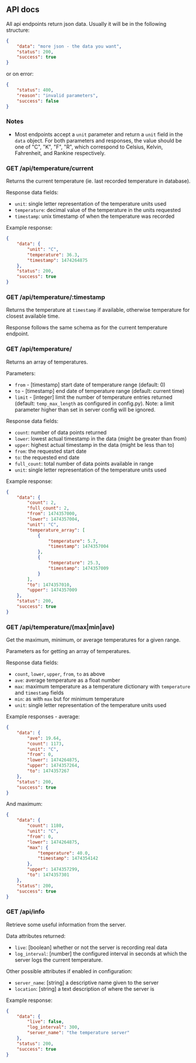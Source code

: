 
## API docs

All api endpoints return json data. Usually it will be in the following structure:

```json
{
    "data": "more json - the data you want",
    "status": 200,
    "success": true
}
```

or on error:

```json
{
    "status": 400,
    "reason": "invalid parameters",
    "success": false
}
```

### Notes

- Most endpoints accept a `unit` parameter and return a `unit` field in the `data` object. For both parameters and
  responses, the value should be one of "C", "K", "F", "R", which correspond to Celsius, Kelvin, Fahrenheit, and
  Rankine respectively.


### GET /api/temperature/current

Returns the current temperature (ie. last recorded temperature in database).

Response data fields:

- `unit`: single letter representation of the temperature units used
- `temperature`: decimal value of the temperature in the units requested
- `timestamp`: unix timestamp of when the temperature was recorded

Example response:

```json
{
    "data": {
        "unit": "C",
        "temperature": 36.3,
        "timestamp": 1474264875
    },
    "status": 200,
    "success": true
}
```


### GET /api/temperature/:timestamp

Returns the temperature at `timestamp` if available, otherwise temperature for closest available time.

Response follows the same schema as for the current temperature endpoint.


### GET /api/temperature/

Returns an array of temperatures.

Parameters:

- `from` - [timestamp] start date of temperature range (default: 0)
- `to` - [timestamp] end date of temperature range (default: current time)
- `limit` - [integer] limit the number of temperature entries returned (default: `temp_max_length` as configured in
  config.py). Note: a limit parameter higher than set in server config will be ignored.

Response data fields:

- `count`: number of data points returned
- `lower`: lowest actual timestamp in the data (might be greater than from)
- `upper`: highest actual timestamp in the data (might be less than to)
- `from`: the requested start date
- `to`: the requested end date
- `full_count`: total number of data points available in range
- `unit`: single letter representation of the temperature units used

Example response:

```json
{
    "data": {
        "count": 2,
        "full_count": 2,
        "from": 1474357000,
        "lower": 1474357004,
        "unit": "C",
        "temperature_array": [
            {
                "temperature": 5.7,
                "timestamp": 1474357004
            },
            {
                "temperature": 25.3,
                "timestamp": 1474357009
            }
        ],
        "to": 1474357010,
        "upper": 1474357009
    },
    "status": 200,
    "success": true
}
```


### GET /api/temperature/(max|min|ave)

Get the maximum, minimum, or average temperatures for a given range.

Parameters as for getting an array of temperatures.

Response data fields:

- `count`, `lower`, `upper`, `from`, `to` as above
- `ave`: average temperature as a float number
- `max`: maximum temperature as a temperature dictionary with `temperature` and `timestamp` fields
- `min`: as with `max` but for minimum temperature
- `unit`: single letter representation of the temperature units used

Example responses - average:

```json
{
    "data": {
        "ave": 19.64,
        "count": 1173,
        "unit": "C",
        "from": 0,
        "lower": 1474264875,
        "upper": 1474357264,
        "to": 1474357267
    },
    "status": 200,
    "success": true
}
```

And maximum:

```json
{
    "data": {
        "count": 1180,
        "unit": "C",
        "from": 0,
        "lower": 1474264875,
        "max": {
            "temperature": 40.0,
            "timestamp": 1474354142
        },
        "upper": 1474357299,
        "to": 1474357301
    },
    "status": 200,
    "success": true
}
```

### GET /api/info

Retrieve some useful information from the server.

Data attributes returned:

- `live`: [boolean] whether or not the server is recording real data
- `log_interval`: [number] the configured interval in seconds at which the server logs the current temperature.

Other possible attributes if enabled in configuration:

- `server_name`: [string] a descriptive name given to the server
- `location`: [string] a text description of where the server is

Example response:

```json
{
    "data": {
        "live": false,
        "log_interval": 300,
        "server_name": "the temperature server"
    },
    "status": 200,
    "success": true
}
```

